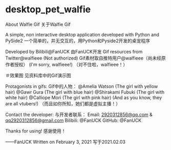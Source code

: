 # desktop_pet_walfie
About Walfie Gif
关于Walfie Gif

A simple, non interactive desktop application developed with Python and PySide2
一个简单的，并无交互的，用Python和Pyside2开发的桌宠程序

Developed by Bilibili@FanUCK
由FanUCK开发
Gif resources from Twitter@walfieee (Not authorized)
Gif素材取自推特用户@walfieee（尚未经原作者授权）
(I'm sorry, walfieee!)
（对不住啦，walfieee！）

＃效果图
见资料库中的Gif演示图

Protagonists in gifs:
Gif中的人物：
@Amelia Watson (The girl with yellow hair)
@Gawr Gura (The girl with blue hair)
@Shirakami Fubuki (The girl with white hair)
@Calliope Mori (The girl with pink hair)
(And as you know, they are all vtubers!)
（而且如你所知，她们都是虚拟主播！）

Contact the developer:
与开发者联系：
Email:
2920312856@qq.com & qq2920312856@gmail.com
Bilibili:
@FanUCK
GitHub:
@FanUCK

Thanks for using!
感谢使用！

——FanUCK
Written on February 3, 2021
写于2021.02.03     
